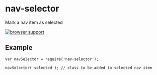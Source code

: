nav-selector
============

Mark a nav item as selected

[![browser support](https://ci.testling.com/emkay/nav-selector.png)](https://ci.testling.com/emkay/nav-selector)

## Example

```
var navSelector = require('nav-selector');

navSelector('selected'); // class to be added to selected nav item
```
